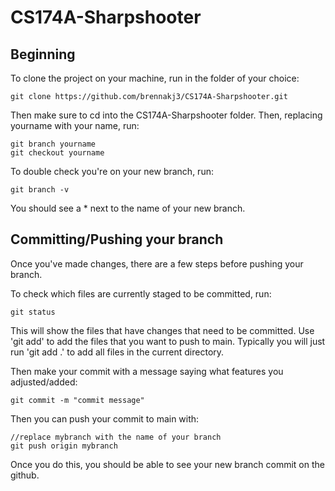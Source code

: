 # CS174A-Sharpshooter

## Beginning
To clone the project on your machine, run in the folder of your choice:

```
git clone https://github.com/brennakj3/CS174A-Sharpshooter.git
```

Then make sure to cd into the CS174A-Sharpshooter folder.
Then, replacing yourname with your name,  run:

```
git branch yourname
git checkout yourname
```

To double check you're on your new branch, run:

```
git branch -v
```
You should see a * next to the name of your new branch. 

## Committing/Pushing your branch 
Once you've made changes, there are a few steps before pushing your branch.

To check which files are currently staged to be committed, run:
```
git status
```
This will show the files that have changes that need to be committed. 
Use 'git add' to add the files that you want to push to main.
Typically you will just run 'git add .' to add all files in the current directory.

Then make your commit with a message saying what features you adjusted/added:
```
git commit -m "commit message"
```

Then you can push your commit to main with:
```
//replace mybranch with the name of your branch
git push origin mybranch  
```

Once you do this, you should be able to see your new branch commit on the github. 
